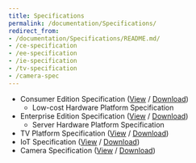 ```yaml
---
title: Specifications
permalink: /documentation/Specifications/
redirect_from:
- /documentation/Specifications/README.md/
- /ce-specification
- /ee-specification
- /ie-specification
- /tv-specification
- /camera-spec
---
```

- Consumer Edition Specification ([View](https://github.com/96boards/documentation/blob/master/Specifications/96Boards-CE-Specification.pdf) / [Download](https://linaro.co/ce-specification))
   - Low-cost Hardware Platform Specification
- Enterprise Edition Specification ([View](https://github.com/96boards/documentation/blob/master/Specifications/96Boards-EE-Specification.pdf) / [Download](https://linaro.co/ee-specification))
   - Server Hardware Platform Specification
- TV Platform Specification ([View](https://github.com/96boards/documentation/blob/master/Specifications/96Boards-EE-TV-Platform-Specification.pdf) / [Download](https://linaro.co/tv-specification))
- IoT Specification ([View](https://github.com/96boards/documentation/blob/master/Specifications/96Boards-IE-Specification.pdf) / [Download](https://linaro.co/ie-specification))
- Camera Specification
([View](https://github.com/96boards/documentation/blob/master/Addenda/96BoardsCESpecification-CameraModuleInterfaceAddendum.pdf) / [Download](https://linaro.co/camera-spec))
